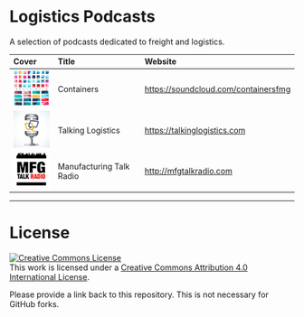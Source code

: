 # Logistics Podcasts

A selection of podcasts dedicated to freight and logistics.

| Cover | Title | Website |
| :------------- |:-------------| :----- |
| ![Containers](containers.png)               | Containers        | https://soundcloud.com/containersfmg |
| ![Talking Logistics](talking-logistics.png) | Talking Logistics | https://talkinglogistics.com |
| ![Manufacturing Talk Radio](manufacturing-talk-radio.png) | Manufacturing Talk Radio | http://mfgtalkradio.com |

------------------

# License

<a rel="license" href="http://creativecommons.org/licenses/by/4.0/"><img alt="Creative Commons License" style="border-width:0" src="https://i.creativecommons.org/l/by/4.0/88x31.png" /></a><br />This work is licensed under a <a rel="license" href="http://creativecommons.org/licenses/by/4.0/">Creative Commons Attribution 4.0 International License</a>.

Please provide a link back to this repository. This is not necessary for GitHub forks.